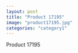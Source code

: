 ```yaml
---
layout: post
title: "Product 17195"
image: "product17195.jpg"
categories: "category1"
---
```

Product 17195
